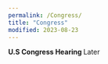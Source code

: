 ```yaml
---
permalink: /Congress/
title: "Congress"
modified: 2023-08-23
---
```



<b> U.S Congress Hearing </b> Later
